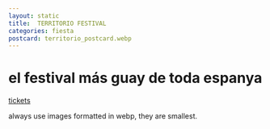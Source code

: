 ```yaml
---
layout: static
title:  TERRITORIO FESTIVAL
categories: fiesta
postcard: territorio_postcard.webp
---
```

# el festival más guay de toda espanya

[tickets](https://ra.co/events/1660035)

always use images formatted in webp, they are smallest.
